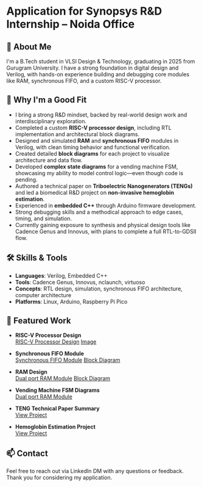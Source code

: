 # Application for Synopsys R&D Internship – Noida Office

## 👋 About Me
I'm a B.Tech student in VLSI Design & Technology, graduating in 2025 from Gurugram University. 
I have a strong foundation in digital design and Verilog, with hands-on experience building and debugging core modules like RAM, synchronous FIFO, and a custom RISC-V processor.

## 🎯 Why I'm a Good Fit
- I bring a strong R&D mindset, backed by real-world design work and interdisciplinary exploration.
- Completed a custom **RISC-V processor design**, including RTL implementation and architectural block diagrams.
- Designed and simulated **RAM** and **synchronous FIFO** modules in Verilog, with clean timing behavior and functional verification.
- Created detailed **block diagrams** for each project to visualize architecture and data flow.
- Developed **complex state diagrams** for a vending machine FSM, showcasing my ability to model control logic—even though code is pending.
- Authored a technical paper on **Triboelectric Nanogenerators (TENGs)** and led a biomedical R&D project on **non-invasive hemoglobin estimation**.
- Experienced in **embedded C++** through Arduino firmware development.
- Strong debugging skills and a methodical approach to edge cases, timing, and simulation.
- Currently gaining exposure to synthesis and physical design tools like Cadence Genus and Innovus, with plans to complete a full RTL-to-GDSII flow.

## 🛠️ Skills & Tools
- **Languages**: Verilog, Embedded C++
- **Tools**: Cadence Genus, Innovus, nclaunch, virtuoso
- **Concepts**: RTL design, simulation, synchronous FIFO architecture, computer architecture
- **Platforms**: Linux, Arduino, Raspberry Pi Pico

## 📁 Featured Work

- **RISC-V Processor Design**  
  [RISC-V Processor Design](risc-v.v)
  [Image](factorial_program_risc.png)

- **Synchronous FIFO Module**  
  [Synchronous FIFO Module](SYN_FIFO.v)
  [Block Diagram](SYN_FIFO.pdf)

- **RAM Design**  
  [Dual port RAM Module](8x256_RAM.v)
  [Block Diagram](8x256_RAM.pdf)

- **Vending Machine FSM Diagrams**  
   [Dual port RAM Module](Vending_machine.pdf)

- **TENG Technical Paper Summary**  
  [View Project](https://www.linkedin.com/in/piyush-sahdev/details/projects/)

- **Hemoglobin Estimation Project**  
  [View Project](https://www.linkedin.com/in/piyush-sahdev/details/projects/)

## 📫 Contact
Feel free to reach out via LinkedIn DM with any questions or feedback.  
Thank you for considering my application.
